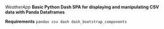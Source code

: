 *WeatherApp*
**Basic Python Dash SPA for displaying and manipulating CSV data with Panda Dataframes** 

**Requirements**
`pandas
csv
dash
dash_bootstrap_components `
